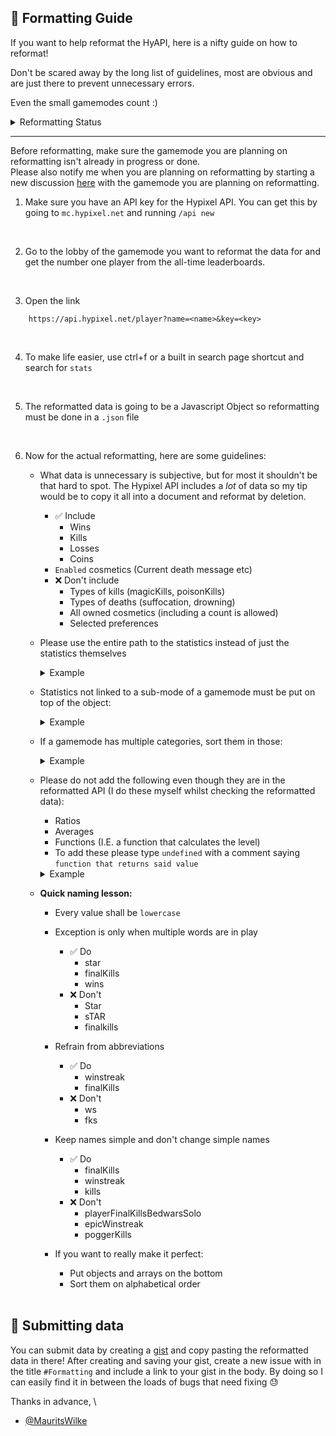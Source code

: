 ## 📎 Formatting Guide

If you want to help reformat the HyAPI, here is a nifty guide on how to reformat!

Don't be scared away by the long list of guidelines, most are obvious and are just there to prevent unnecessary errors.

Even the small gamemodes count :)

<details>
<summary>Reformatting Status</summary>

### 🟥 To Do

-   Skywars
    <details>
    <summary>Sub-modes</summary>

    -   Solo
        -                 Normal
        -   Insane
    -   Doubles
        -   Normal
        -   Insane
    -   Ranked
    -   Mega
    -   Laboratory
        -                 This one has more sub-modes but I dont know all of them
        -   Hunters vs Beast
        -   TnT Madness
        -   Slime knockout
        -   Lucky Blocks

    </details>

-   Arcade
    <details>
    <summary>Sub-modes</summary>

    -   Zombies
    -   Hide and Seek
    -   Capture the Wool
    -   Hole in the Wall
    -   The Blocking Dead
    -   Farm Hunt
    -   Creeper Attack
    -   Party Games
    -   Hypixel says
    -   Pixel Painters
    -   Football
    -   Mini Walls
    -   Bounty Hunters
    -   Ender Spleef
    -   Galaxy Wars
    -   Dragon Wars

    </details>

-   TNT Games
    <details>
    <summary>Sub-modes</summary>

    -   Bow Spleef
    -   PVP Run
    -   TNT Run
    -   TNT Tag
    -   Wizards

    </details>

-   Classic Games
    <details>
    <summary>Sub-modes</summary>

    -   VampireZ
    -   TKR
    -   Paintball
    -   Arena Brawl
    -   Quakecraft
    -   The Walls

    </details>

-   UHC
    <details>
    <summary>Sub-modes</summary>

    -   Speed UHC
        -                 Solo Normal
        -   Teams Normal
    -   Solo
    -   Teams of 3

    </details>

-   Cops and Crims
    <details>
    <summary>Sub-modes</summary>

    -   Defusal
    -   Challenge Mode
    -   Team Deathmatch

    </details>

-   Housing?
-   The Pit
-   Blitz SG
    <details>
    <summary>Sub-modes</summary>

    -   Solo Normal
    -   Teams Normal

    </details>

-   Mega Walls
    <details>
    <summary>Sub-modes</summary>

    -   Face Off
    -   Standard
    -   Challenge

    </details>

-   Smash Heroes
    <details>
    <summary>Sub-modes</summary>

    -   Solo (1v1v1v1)
    -   Teams (2v2)
    -   Teams (2v2v2)
    -   Friends?
    -   Solo (1v1)

    </details>

-   Warlords
    <details>
    <summary>Sub-modes</summary>

    -   Capture the Flag
    -   Domination
    -   Team Deathmatch

    </details>

-   Skyblock may be added in a later version because of the insane amount of reformatting needed.

### 🟡 In progress

-   Murder Mystery
-   Duels

### 🟢 Done!

-   Bedwars
-   Build Battle

</details>

---

Before reformatting, make sure the gamemode you are planning on reformatting isn't already in progress or done.\
Please also notify me when you are planning on reformatting by starting a new discussion [here](https://github.com/MauritsWilke/HyAPI/discussions/categories/reformatting-notice) with the gamemode you are planning on reformatting.

1. Make sure you have an API key for the Hypixel API. You can get this by going to `mc.hypixel.net` and running `/api new`

<br>

2. Go to the lobby of the gamemode you want to reformat the data for and get the number one player from the all-time leaderboards.

<br>

3. Open the link

```http
	https://api.hypixel.net/player?name=<name>&key=<key>
```

<br>

4.  To make life easier, use ctrl+f or a built in search page shortcut and search for `stats`

<br>

5.  The reformatted data is going to be a Javascript Object so reformatting must be done in a `.json` file

<br>

6.  Now for the actual reformatting, here are some guidelines:<br>

    -   What data is unnecessary is subjective, but for most it shouldn't be that hard to spot. The Hypixel API includes a _lot_ of data so my tip would be to copy it all into a document and reformat by deletion.

        -   ✅ Include
            -   Wins
            -   Kills
            -   Losses
            -   Coins
        -   `Enabled` cosmetics (Current death message etc)
        -   ❌ Don't include
            -   Types of kills (magicKills, poisonKills)
            -   Types of deaths (suffocation, drowning)
            -   All owned cosmetics (including a count is allowed)
            -   Selected preferences

    -   Please use the entire path to the statistics instead of just the statistics themselves
        <details>
        <summary>Example</summary>

        ✅ **Do**

        ```js
        {
            experience: player.stats.Bedwars.Experience;
        }
        ```

        ❌ **Don't**

        ```js
        {
            experience: Experience;
        }
        ```

        </details>

    -   Statistics not linked to a sub-mode of a gamemode must be put on top of the object:
        <details>
        <summary>Example</summary>

        ✅ **Do**

        ```js
        	{
        		experience: player.stats.Bedwars.Experience,
        		coins: player.stats.Bedwars.coins
        	}
        ```

        ❌ **Don't**

        ```js
        	{
        		overall: {
        			experience: player.stats.Bedwars.Experience,
        			coins: player.stats.Bedwars.coins
        		}
        	}
        ```

        </details>

    -   If a gamemode has multiple categories, sort them in those:
        <details>
        <summary>Example</summary>

        ✅ **Do**

        ```js
        	{
        		experience: player.stats.Bedwars.Experience,
        		coins: player.stats.Bedwars.coins,
        		overall: {
        			wins: player.stats.Bedwars.wins_bedwars,
        			losses: player.stats.Bedwars.losses_bedwars
        		}
        		solo: {
        			wins: player.stats.Bedwars.eight_one_wins_bedwars,
        			losses: player.stats.Bedwars.eight_one_losses_bedwars
        		}
        	}
        ```

        ❌ **Don't**

        ```js
        	{
        		experience: player.stats.Bedwars.Experience,
        		coins: player.stats.Bedwars.coins,
        		overallWins: player.stats.Bedwars.wins_bedwars,
        		overallLosses: player.stats.Bedwars.losses_bedwars
        		soloWins: player.stats.Bedwars.eight_one_wins_bedwars,
        		soloLosses: player.stats.Bedwars.eight_one_losses_bedwars
        	}
        ```

        </details>

    -   Please do not add the following even though they are in the reformatted API (I do these myself whilst checking the reformatted data):

        -   Ratios
        -   Averages
        -   Functions (I.E. a function that calculates the level)
        -   To add these please type `undefined` with a comment saying `function that returns said value`
        <details>
        <summary>Example</summary>

        ✅ **Do**

        ```js
        	{
        		star: undefined, // Function that returns the player's star
        		experience: player.stats.Bedwars.Experience,
        		coins: player.stats.Bedwars.coins,
        		overall: {
        			wins: player.stats.Bedwars.wins_bedwars,
        			losses: player.stats.Bedwars.losses_bedwars
        		}
        		solo: {
        			wins: player.stats.Bedwars.eight_one_wins_bedwars,
        			losses: player.stats.Bedwars.eight_one_losses_bedwars
        		}
        	}
        ```

        ❌ **Don't**

        ```js
        	{
        		star: myAmazingCalculationForBedwarsStar(21),
        		experience: player.stats.Bedwars.Experience,
        		coins: player.stats.Bedwars.coins,
        		overallWins: player.stats.Bedwars.wins_bedwars,
        		overallLosses: player.stats.Bedwars.losses_bedwars
        		soloWins: player.stats.Bedwars.eight_one_wins_bedwars,
        		soloLosses: player.stats.Bedwars.eight_one_losses_bedwars,
        		soloRatios: {
        			FKDR: 10 * 2 // amazing maths,
        		}
        	}

        	function myAmazingCalculationForBedwarsStar(star){
        		return star / 100
        		// trust me works
        	}
        ```

        </details>

    -   **Quick naming lesson:**

        -   Every value shall be `lowercase`
        -   Exception is only when multiple words are in play
            -   ✅ Do
                -   star
                -   finalKills
                -   wins
            -   ❌ Don't
                -   Star
                -   sTAR
                -   finalkills
        -   Refrain from abbreviations
            -   ✅ Do
                -   winstreak
                -   finalKills
            -   ❌ Don't
                -   ws
                -   fks
        -   Keep names simple and don't change simple names

            -   ✅ Do
                -   finalKills
                -   winstreak
                -   kills
            -   ❌ Don't
                -   playerFinalKillsBedwarsSolo
                -   epicWinstreak
                -   poggerKills

        -   If you want to really make it perfect:
            -   Put objects and arrays on the bottom
            -   Sort them on alphabetical order

    </br>

## 📨 Submitting data

You can submit data by creating a [gist](https://gist.github.com/) and copy pasting the reformatted data in there!
After creating and saving your gist, create a new issue with in the title `#Formatting` and include a link to your gist in the body. By doing so I can easily find it in between the loads of bugs that need fixing 😓

Thanks in advance, \

-   [@MauritsWilke](https://www.github.com/MauritsWilke)
